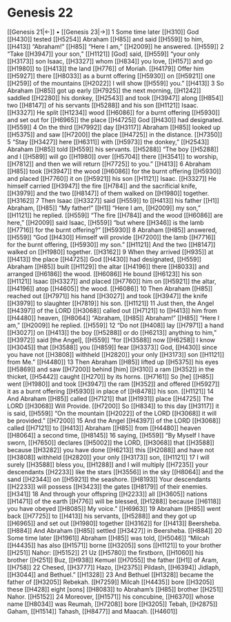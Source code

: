 # Genesis 22
[[Genesis 21|←]] • [[Genesis 23|→]]
1 Some time later [[H310]] God [[H430]] tested [[H5254]] Abraham [[H85]] and said [[H559]] to him, [[H413]] “Abraham!” [[H85]] “Here I am,” [[H2009]] he answered. [[H559]] 
2 “Take [[H3947]] your son,” [[H1121]] [God] said, [[H559]] “your only [[H3173]] son Isaac, [[H3327]] whom [[H834]] you love, [[H157]] and go [[H1980]] to [[H413]] the land [[H776]] of Moriah. [[H4179]] Offer him [[H5927]] there [[H8033]] as a burnt offering [[H5930]] on [[H5921]] one [[H259]] of the mountains [[H2022]] I will show [[H559]] you.” [[H413]] 
3 So Abraham [[H85]] got up early [[H7925]] the next morning, [[H1242]] saddled [[H2280]] his donkey, [[H2543]] and took [[H3947]] along [[H854]] two [[H8147]] of his servants [[H5288]] and his son [[H1121]] Isaac. [[H3327]] He split [[H1234]] wood [[H6086]] for a burnt offering [[H5930]] and set out for [[H6965]] the place [[H4725]] God [[H430]] had designated. [[H559]] 
4 On the third [[H7992]] day [[H3117]] Abraham [[H85]] looked up [[H5375]] and saw [[H7200]] the place [[H4725]] in the distance. [[H7350]] 
5 “Stay [[H3427]] here [[H6311]] with [[H5973]] the donkey,” [[H2543]] Abraham [[H85]] told [[H559]] his servants. [[H5288]] “The boy [[H5288]] and I [[H589]] will go [[H1980]] over [[H5704]] there [[H3541]] to worship, [[H7812]] and then we will return [[H7725]] to you.” [[H413]] 
6 Abraham [[H85]] took [[H3947]] the wood [[H6086]] for the burnt offering [[H5930]] and placed [[H7760]] it on [[H5921]] his son [[H1121]] Isaac. [[H3327]] He himself carried [[H3947]] the fire [[H784]] and the sacrificial knife, [[H3979]] and the two [[H8147]] of them walked on [[H1980]] together. [[H3162]] 
7 Then Isaac [[H3327]] said [[H559]] to [[H413]] his father [[H1]] Abraham, [[H85]] “My father!” [[H1]] “Here I am, [[H2009]] my son,” [[H1121]] he replied. [[H559]] “The fire [[H784]] and the wood [[H6086]] are here,” [[H2009]] said Isaac, [[H559]] “but where [[H346]] is the lamb [[H7716]] for the burnt offering?” [[H5930]] 
8 Abraham [[H85]] answered, [[H559]] “God [[H430]] Himself  will provide [[H7200]] the lamb [[H7716]] for the burnt offering, [[H5930]] my son.” [[H1121]] And the two [[H8147]] walked on [[H1980]] together. [[H3162]] 
9 When they arrived [[H935]] at [[H413]] the place [[H4725]] God [[H430]] had designated, [[H559]] Abraham [[H85]] built [[H1129]] the altar [[H4196]] there [[H8033]] and arranged [[H6186]] the wood. [[H6086]] He bound [[H6123]] his son [[H1121]] Isaac [[H3327]] and placed [[H7760]] him on [[H5921]] the altar, [[H4196]] atop [[H4605]] the wood. [[H6086]] 
10 Then Abraham [[H85]] reached out [[H7971]] his hand [[H3027]] and took [[H3947]] the knife [[H3979]] to slaughter [[H7819]] his son. [[H1121]] 
11 Just then, the Angel [[H4397]] of the LORD [[H3068]] called out [[H7121]] to [[H413]] him from [[H4480]] heaven, [[H8064]] “Abraham, [[H85]] Abraham!” [[H85]] “Here I am,” [[H2009]] he replied. [[H559]] 
12 “Do not [[H408]] lay [[H7971]] a hand [[H3027]] on [[H413]] the boy [[H5288]] or do [[H6213]] anything to him,” [[H3972]] said [the Angel], [[H559]] “for [[H3588]] now [[H6258]] I know [[H3045]] that [[H3588]] you [[H859]] fear [[H3373]] God, [[H430]] since you have not [[H3808]] withheld [[H2820]] your only [[H3173]] son [[H1121]] from Me.” [[H4480]] 
13 Then Abraham [[H85]] lifted up [[H5375]] his eyes [[H5869]] and saw [[H7200]] behind [him] [[H310]] a ram [[H352]] in the thicket, [[H5442]] caught [[H270]] by its horns. [[H7161]] So [he] [[H85]] went [[H1980]] and took [[H3947]] the ram [[H352]] and offered [[H5927]] it as a burnt offering [[H5930]] in place of [[H8478]] his son. [[H1121]] 
14 And Abraham [[H85]] called [[H7121]] that [[H1931]] place [[H4725]] The LORD [[H3068]] Will Provide. [[H7200]] So [[H834]] to this day [[H3117]] it is said, [[H559]] “On the mountain [[H2022]] of the LORD [[H3068]] it will be provided.” [[H7200]] 
15 And the Angel [[H4397]] of the LORD [[H3068]] called [[H7121]] to [[H413]] Abraham [[H85]] from [[H4480]] heaven [[H8064]] a second time, [[H8145]] 
16 saying, [[H559]] “By Myself  I have sworn, [[H7650]] declares [[H5002]] the LORD, [[H3068]] that [[H3588]] because [[H3282]] you have done [[H6213]] this [[H2088]] and have not [[H3808]] withheld [[H2820]] your only [[H3173]] son, [[H1121]] 
17 I will surely [[H3588]] bless you, [[H1288]] and I will multiply [[H7235]] your descendants [[H2233]] like the stars [[H3556]] in the sky [[H8064]] and the sand [[H2344]] on [[H5921]] the seashore. [[H8193]] Your descendants [[H2233]] will possess [[H3423]] the gates [[H8179]] of their enemies. [[H341]] 
18 And through your offspring [[H2233]] all [[H3605]] nations [[H1471]] of the earth [[H776]] will be blessed, [[H1288]] because [[H6118]] you have obeyed [[H8085]] My voice.” [[H6963]] 
19 Abraham [[H85]] went back [[H7725]] to [[H413]] his servants, [[H5288]] and they got up [[H6965]] and set out [[H1980]] together [[H3162]] for [[H413]] Beersheba. [[H884]] And Abraham [[H85]] settled [[H3427]] in Beersheba. [[H884]] 
20 Some time later [[H1961]] Abraham [[H85]] was told, [[H5046]] “Milcah [[H4435]] has also [[H1571]] borne [[H3205]] sons [[H1121]] to your brother [[H251]] Nahor: [[H5152]] 
21 Uz [[H5780]] the firstborn, [[H1060]] his brother [[H251]] Buz, [[H938]] Kemuel [[H7055]] the father [[H1]] of Aram, [[H758]] 
22 Chesed, [[H3777]] Hazo, [[H2375]] Pildash, [[H6394]] Jidlaph, [[H3044]] and Bethuel.” [[H1328]] 
23 And Bethuel [[H1328]] became the father of [[H3205]] Rebekah. [[H7259]] Milcah [[H4435]] bore [[H3205]] these [[H428]] eight [sons] [[H8083]] to Abraham’s [[H85]] brother [[H251]] Nahor. [[H5152]] 
24 Moreover, [[H1571]] his concubine, [[H6370]] whose name [[H8034]] was Reumah, [[H7208]] bore [[H3205]] Tebah, [[H2875]] Gaham, [[H1514]] Tahash, [[H8477]] and Maacah. [[H4601]] 
